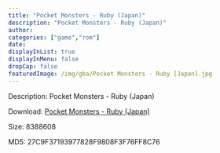 ```yaml
---
title: "Pocket Monsters - Ruby (Japan)"
description: "Pocket Monsters - Ruby (Japan)"
author: 
categories: ["game","rom"]
date: 
displayInList: true
displayInMenu: false
dropCap: false
featuredImage: /img/gba/Pocket Monsters - Ruby [Japan].jpg
---
```


Description: Pocket Monsters - Ruby (Japan)

Download: <a style="text-decoration:underline;" href="https://mega.nz/#!TLJUjAIY!6j3TZzZMobrETfhOsxqC1Wp4o7pnasOn3qNq2pq81uY" target = "_blank" rel = "nofollow" > Pocket Monsters - Ruby (Japan)</a>

Size: 8388608

MD5: 27C9F37193977828F9808F3F76FF8C76


